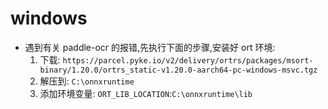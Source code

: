# windows

- 遇到有关 paddle-ocr 的报错,先执行下面的步骤,安装好 ort 环境:
  1. 下载: `https://parcel.pyke.io/v2/delivery/ortrs/packages/msort-binary/1.20.0/ortrs_static-v1.20.0-aarch64-pc-windows-msvc.tgz`
  2. 解压到: `C:\onnxruntime`
  3. 添加环境变量: `ORT_LIB_LOCATION`:`C:\onnxruntime\lib`
